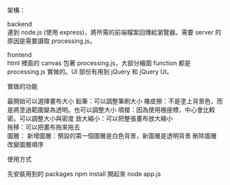 架構：  
  
  backend  
  連到 node.js (使用 express)，將所需的前端檔案回傳給瀏覽器。需要 server 的原因是需要讀取 processing.js。  

  frontend  
  html 裡面的 canvas 包著 processing.js，大部分繪圖 function 都是 processing.js 實做的。UI 部份有用到 jQuery 和 jQuery UI。 
  
實做的功能 
  
  最開始可以選擇畫布大小 
  鉛筆：可以調整筆刷大小 
  橡皮擦：不是塗上背景色，而是將塗過範圍變為透明。也可以調整大小 
  噴槍：因為使用極座標，中心會比較密。可以調整大小與密度 
  放大縮小：可以把整張畫布放大縮小  
  拖移：可以把畫布拖來拖去  
  圖層： 
    新增圖層：預設的第一個圖層是白色背景，新圖層是透明背景 
    刪除圖層  
    改變圖層順序  
  
使用方式  
  
  先安裝用到的 packages 
  npm install 
  開起來 
  node app.js  